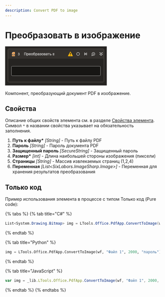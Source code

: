 ```yaml
---
description: Convert PDF to image
---
```


# Преобразовать в изображение

![](<../../../.gitbook/assets1/PDF-ConvertToImage.png>)

Компонент, преобразующий документ PDF в изображение.

## Свойства
Описание общих свойств элемента см. в разделе [Свойства элемента](https://docs.primo-rpa.ru/primo-rpa/primo-studio/process/elements#svoistva-elementa).\
Символ `*` в названии свойства указывает на обязательность заполнения.

1. **Путь к файлу\*** *[String]* - Путь к файлу PDF  
1. **Пароль** *[String]* - Пароль документа PDF  
1. **Защищенный пароль** *[SecureString]* - Защищенный пароль
1. **Размер\*** *[int]* - Длина наибольшей стороны изображения (пиксели)  
1. **Страницы** *[String]* - Массив извлекаемых страниц (1,2,4)  
1. **Переменная** *[List<SixLabors.ImageSharp.Image>]* - Переменная для хранения результатов преобразования  

## Только код
Пример использования элемента в процессе с типом Только код (Pure code):

{% tabs %}
{% tab title="C#" %}
```csharp
List<System.Drawing.Bitmap> img = LTools.Office.PdfApp.ConvertToImage(wf, "Файл 1", 2000, "пароль");
```
{% endtab %}

{% tab title="Python" %}
```python
img = LTools.Office.PdfApp.ConvertToImage(wf, "Файл 1", 2000, "пароль")
```
{% endtab %}

{% tab title="JavaScript" %}
```javascript
var img = _lib.LTools.Office.PdfApp.ConvertToImage(wf, "Файл 1", 2000, "пароль");
```
{% endtab %}
{% endtabs %}
